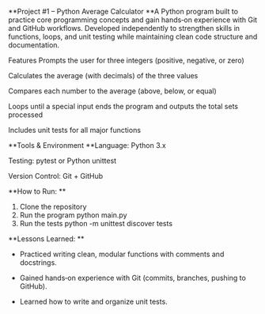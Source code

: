 **Project #1 – Python Average Calculator
**A Python program built to practice core programming concepts and gain hands‑on experience with Git and GitHub workflows. Developed independently to strengthen skills in functions, loops, and unit testing while maintaining clean code structure and documentation.

Features
Prompts the user for three integers (positive, negative, or zero)

Calculates the average (with decimals) of the three values

Compares each number to the average (above, below, or equal)

Loops until a special input ends the program and outputs the total sets processed

Includes unit tests for all major functions

**Tools & Environment
**Language: Python 3.x

Testing: pytest or Python unittest

Version Control: Git + GitHub


**How to Run: **
1. Clone the repository
2. Run the program
python main.py
3. Run the tests
python -m unittest discover tests

**Lessons Learned:
**
- Practiced writing clean, modular functions with comments and docstrings.

- Gained hands‑on experience with Git (commits, branches, pushing to GitHub).

- Learned how to write and organize unit tests.
